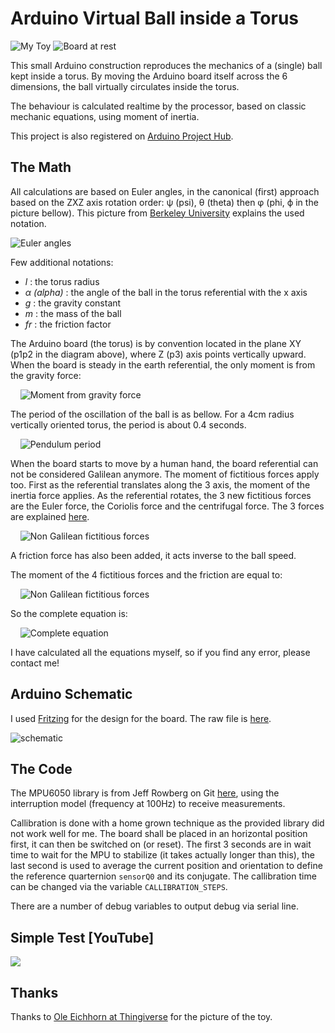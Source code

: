# Arduino Virtual Ball inside a Torus

![My Toy](./sphere_in_torus_toy.png) ![Board at rest](./BoardAtRest.png)

This small Arduino construction reproduces the mechanics of a (single) ball kept inside a torus. By moving the Arduino board itself across the 6 dimensions, the ball virtually circulates inside the torus.

The behaviour is calculated realtime by the processor, based on classic mechanic equations, using moment of inertia.

This project is also registered on [Arduino Project Hub](https://create.arduino.cc/projecthub/guiliguili/virtual-ball-in-a-torus-6ee38f).

## The Math

All calculations are based on Euler angles, in the canonical (first) approach based on the ZXZ axis rotation order: &#x03c8; (psi), &#x03b8; (theta) then &#x03c6; (phi, &#x03d5; in the picture bellow). This picture from [Berkeley University](https://rotations.berkeley.edu/the-euler-angle-parameterization/) explains the used notation.

![Euler angles](./euler-angles.png)

Few additional notations:
- *l* : the torus radius
- *&#x03b1; (alpha)* : the angle of the ball in the torus referential with the x axis
- *g* : the gravity constant
- *m* : the mass of the ball
- *fr* : the friction factor

The Arduino board (the torus) is by convention located in the plane XY (p1p2 in the diagram above), where Z (p3) axis points vertically upward. When the board is steady in the earth referential, the only moment is from the gravity force:

&nbsp;&nbsp;&nbsp;&nbsp;![Moment from gravity force](./equ-gravity.svg)

The period of the oscillation of the ball is as bellow. For a 4cm radius vertically oriented torus, the period is about 0.4 seconds.

&nbsp;&nbsp;&nbsp;&nbsp;![Pendulum period](./equ-period.svg)

When the board starts to move by a human hand, the board referential can not be considered Galilean anymore. The moment of fictitious forces apply too. First as the referential translates along the 3 axis, the moment of the inertia force applies. As the referential rotates, the 3 new fictitious forces are the Euler force, the Coriolis force and the centrifugal force. The 3 forces are explained [here](https://en.wikipedia.org/wiki/Coriolis_force#Formula).

&nbsp;&nbsp;&nbsp;&nbsp;![Non Galilean fictitious forces](./non_galilean_virtual_forces.svg)

A friction force has also been added, it acts inverse to the ball speed.

The moment of the 4 fictitious forces and the friction are equal to:

&nbsp;&nbsp;&nbsp;&nbsp;![Non Galilean fictitious forces](./equ-virtualForces.svg)

So the complete equation is:

&nbsp;&nbsp;&nbsp;&nbsp;![Complete equation](./equ-complete.svg)

I have calculated all the equations myself, so if you find any error, please contact me!

## Arduino Schematic

I used [Fritzing](https://fritzing.org/) for the design for the board. The raw file is [here](./BallInTorus_FritzingSchematics.fzz).

![schematic](./BallInTorus_FritzingSchematics_bb.png)

## The Code

The MPU6050 library is from Jeff Rowberg on Git [here](https://github.com/jrowberg/i2cdevlib/tree/master/Arduino/MPU6050), using the interruption model (frequency at 100Hz) to receive measurements.

Callibration is done with a home grown technique as the provided library did not work well for me. The board shall be placed in an horizontal position first, it can then be switched on (or reset). The first 3 seconds are in wait time to wait for the MPU to stabilize (it takes actually longer than this), the last second is used to average the current position and orientation to define the reference quarternion `sensorQ0` and its conjugate. The callibration time can be changed via the variable `CALLIBRATION_STEPS`.

There are a number of debug variables to output debug via serial line.

## Simple Test [YouTube]

[![](http://img.youtube.com/vi/k5dkkXRLZqw/0.jpg)](http://www.youtube.com/watch?v=k5dkkXRLZqw "Simple Movement")

## Thanks

Thanks to [Ole Eichhorn at Thingiverse](https://www.thingiverse.com/thing:324904) for the picture of the toy.